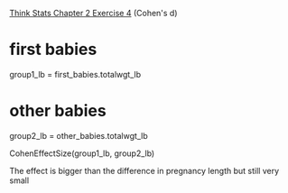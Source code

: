 [Think Stats Chapter 2 Exercise 4](http://greenteapress.com/thinkstats2/html/thinkstats2003.html#toc24) (Cohen's d)

# first babies
group1_lb = first_babies.totalwgt_lb

# other babies
group2_lb = other_babies.totalwgt_lb

CohenEffectSize(group1_lb, group2_lb)

The effect is bigger than the difference in pregnancy length but still very small
